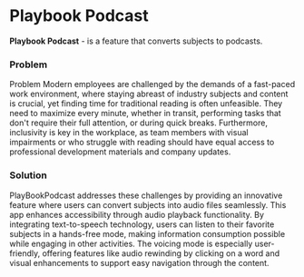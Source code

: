 # Playbook Podcast

**Playbook Podcast** - is a feature that converts subjects to podcasts.

### Problem

Problem
Modern employees are challenged by the demands of a fast-paced work environment, where staying abreast of industry subjects and content is crucial, yet finding time for traditional reading is often unfeasible. They need to maximize every minute, whether in transit, performing tasks that don't require their full attention, or during quick breaks. Furthermore, inclusivity is key in the workplace, as team members with visual impairments or who struggle with reading should have equal access to professional development materials and company updates.

### Solution

PlayBookPodcast addresses these challenges by providing an innovative feature where users can convert subjects into audio files seamlessly. This app enhances accessibility through audio playback functionality. By integrating text-to-speech technology, users can listen to their favorite subjects in a hands-free mode, making information consumption possible while engaging in other activities. The voicing mode is especially user-friendly, offering features like audio rewinding by clicking on a word and visual enhancements to support easy navigation through the content.
